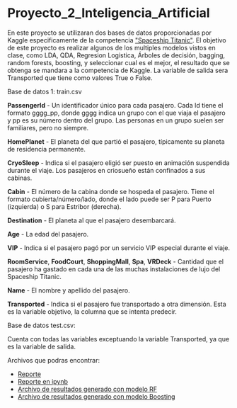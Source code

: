 # Proyecto_2_Inteligencia_Artificial

En este proyecto se utilizaran dos bases de datos proporcionadas por Kaggle especificamente de la competencia ["Spaceship Titanic"](https://www.kaggle.com/competitions/spaceship-titanic/overview). El objetivo de este proyecto es realizar algunos de los multiples modelos vistos en clase, como LDA, QDA, Regresion Logistica, Árboles de decisión, bagging, random forests, boosting, y seleccionar cual es el mejor, el resultado que se obtenga se mandara a la competencia de Kaggle. La variable de salida sera Transported que tiene como valores True o False.

Base de datos 1: train.csv

**PassengerId** - Un identificador único para cada pasajero. Cada Id tiene el formato gggg_pp, donde gggg indica un grupo con el que viaja el pasajero y pp es su número dentro del grupo. Las personas en un grupo suelen ser familiares, pero no siempre.

**HomePlanet** - El planeta del que partió el pasajero, típicamente su planeta de residencia permanente.

**CryoSleep** - Indica si el pasajero eligió ser puesto en animación suspendida durante el viaje. Los pasajeros en criosueño están confinados a sus cabinas.

**Cabin** - El número de la cabina donde se hospeda el pasajero. Tiene el formato cubierta/número/lado, donde el lado puede ser P para Puerto (izquierda) o S para Estribor (derecha).

**Destination** - El planeta al que el pasajero desembarcará.

**Age** - La edad del pasajero.

**VIP** - Indica si el pasajero pagó por un servicio VIP especial durante el viaje.

**RoomService**, **FoodCourt**, **ShoppingMall**, **Spa**, **VRDeck** - Cantidad que el pasajero ha gastado en cada una de las muchas instalaciones de lujo del Spaceship Titanic.

**Name** - El nombre y apellido del pasajero.

**Transported** - Indica si el pasajero fue transportado a otra dimensión. Esta es la variable objetivo, la columna que se intenta predecir.

Base de datos test.csv:

Cuenta con todas las variables exceptuando la variable Transported, ya que es la variable de salida.

Archivos que podras encontrar:
- [Reporte](P_P2_594557.html)
- [Reporte en ipynb](P_P2_594557.ipynb)
- [Archivo de resultados generado con modelo RF](results_(2).csv)
- [Archivo de resultados generado con modelo Boosting](results_boost_(1).csv)
